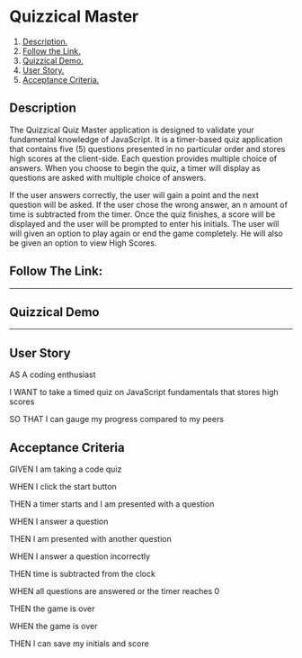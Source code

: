 # Quizzical Master

1. [ Description. ](#desc)
2. [ Follow the Link. ](#urlz)
3. [ Quizzical Demo. ](#demo)
4. [ User Story. ](#story)
5. [ Acceptance Criteria. ](#ac)

<a name="desc"></a>
## Description

The Quizzical Quiz Master application is designed to validate your fundamental knowledge of JavaScript. It is a timer-based quiz application that contains five (5) questions presented in no particular order and stores high scores at the client-side. Each question provides multiple choice of answers. When you choose to begin the quiz, a timer will display as questions are asked with multiple choice of answers. 

If the user answers correctly, the user will gain a point and the next question will be asked. If the user chose the wrong answer, an n amount of time is subtracted from the timer. Once the quiz finishes, a score will be displayed and the user will be prompted to enter his initials. The user will will given an option to play again or end the game completely. He will also be given an option to view High Scores.  



<a name="urlz"></a>
## Follow The Link:

****************************************

<a name="demo"></a>
## Quizzical Demo

****************************************

<a name="story"></a>
## User Story

AS A coding enthusiast

I WANT to take a timed quiz on JavaScript fundamentals that stores high scores

SO THAT I can gauge my progress compared to my peers


<a name="ac"></a>
## Acceptance Criteria

GIVEN I am taking a code quiz

WHEN I click the start button

THEN a timer starts and I am presented with a question

WHEN I answer a question

THEN I am presented with another question

WHEN I answer a question incorrectly

THEN time is subtracted from the clock

WHEN all questions are answered or the timer reaches 0

THEN the game is over

WHEN the game is over

THEN I can save my initials and score



